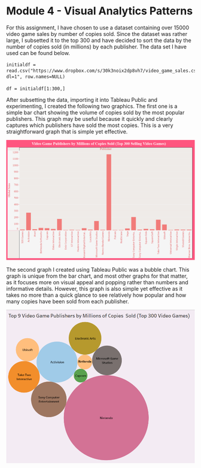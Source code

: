 # Module 4 - Visual Analytics Patterns

For this assignment, I have chosen to use a dataset containing over 15000 video game sales by number of copies sold. Since the dataset was rather large, I subsetted it to the top 300 and have decided to sort the data by the number of copies sold (in millions) by each publisher. 
The data set I have used can be found below. 

```
initialdf = read.csv("https://www.dropbox.com/s/30k3noix2dp8vh7/video_game_sales.csv?dl=1", row.names=NULL)

df = initialdf[1:300,]
```
After subsetting the data, importing it into Tableau Public and experimenting, I created the following two graphics. The first one is a simple bar chart showing the volume of copies sold by the most popular publishers. This graph may be useful because it quickly and clearly captures which publishers have sold the most copies. This is a very straightforward graph that is simple yet effective. 

![graph1](./images/videogamesalesbar.png)

The second graph I created using Tableau Public was a bubble chart. This graph is unique from the bar chart, and most other graphs for that matter, as it focuses more on visual appeal and popping rather than numbers and informative details. However, this graph is also simple yet effective as it takes no more than a quick glance to see relatively how popular and how many copies have been sold from each publisher.

![graph2](./images/videogamesalesbubble.png)
